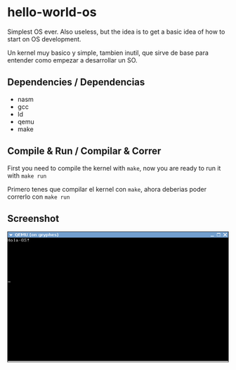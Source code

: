 hello-world-os
==============

Simplest OS ever.
Also useless, but the idea is to get a basic idea of how to start on OS development.

Un kernel muy basico y simple, tambien inutil, que sirve de base para entender como empezar a desarrollar un SO.


Dependencies / Dependencias
---------------------------

* nasm
* gcc
* ld
* qemu
* make


Compile & Run / Compilar & Correr
---------------------------------

First you need to compile the kernel with `make`, now you are ready to run it with `make run`


Primero tenes que compilar el  kernel con `make`, ahora deberias poder correrlo con `make run`


Screenshot
----------

![ScreenShot](/screenshot.png)